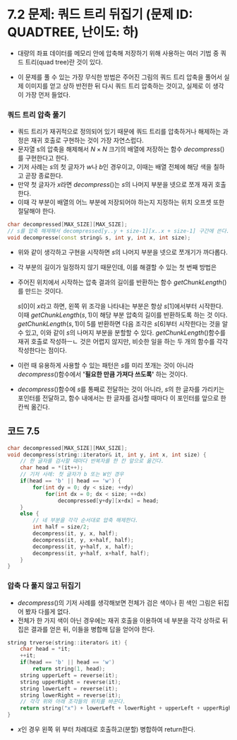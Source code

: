 # 7.2 문제: 쿼드 트리 뒤집기 (문제 ID: QUADTREE, 난이도: 하)
* 대량의 좌표 데이터를 메모리 안에 압축해 저장하기 위해 사용하는 여러 기법 중 쿼드 트리(quad tree)란 것이 있다.

* 이 문제를 풀 수 있는 가장 무식한 방법은 주어진 그림의 쿼드 트리 압축을 풀어서 실제 이미지를 얻고 상하 반전한 뒤 다시 쿼드 트리 압축하는 것이고, 실제로 이 생각이 가장 먼저 들었다.

### 쿼드 트리 압축 풀기
* 쿼드 트리가 재귀적으로 정의되어 있기 때문에 쿼드 트리를 압축하거나 해제하는 과정은 재귀 호출로 구현하는 것이 가장 자연스럽다.
* 문자열 s의 압축을 해제해서 $N \times N$ 크기의 배열에 저장하는 함수 $decompress()$를 구현한다고 한다.
* 기저 사례는 $s$의 첫 글자가 $w$나 $b$인 경우이고, 이때는 배열 전체에 해당 색을 칠하고 곧장 종료한다.
* 만약 첫 글자가 $x$라면 $decompress()$는 $s$의 나머지 부분을 넷으로 쪼개 재귀 호출한다.
* 이때 각 부분이 배열의 어느 부분에 저장되어야 하는지 지정하는 위치 오프셋 또한 절달해야 한다.
```C++
char decompressed[MAX_SIZE][MAX_SIZE];
// s를 압축 해제해서 decompressed[y..y + size-1][x..x + size-1] 구간에 쓴다.
void decompresse(const string& s, int y, int x, int size);
```
* 위와 같이 생각하고 구현을 시작하면 $s$의 나머지 부분을 넷으로 쪼개기가 까다롭다.
* 각 부분의 길이가 일정하지 않기 때문인데, 이를 해결할 수 있는 첫 번째 방법은 
* 주어진 위치에서 시작하는 압축 결과의 길이를 반환하는 함수 $getChunkLength()$를 만드는 것이다.

    $s[0]$이 $x$라고 하면, 왼쪽 위 조각을 나타내는 부분은 항상 $s[1]$에서부터 시작한다.
    이때 $getChunkLength(s, 1)$이 해당 부분 압축의 길이를 반환하도록 하는 것 이다.
    $getChunkLength(s,1)$이 5를 반환하면 다음 조각은 $s[6]$부터 시작한다는 것을 알 수 있고, 이와 같이 $s$의 나머지 부분을 분할할 수 있다.  $getChunkLength()$함수를 재귀 호출로 작성하ㅡㄴ 것은 어렵지 않지만, 비슷한 일을 하는 두 개의 함수를 각각 작성한다는 점이다.
* 이런 때 유용하게 사용할 수 있는 패턴은 $s$를 미리 쪼개는 것이 아니라 $decompress()$함수에서 __'필요한 만큼 가져다 쓰도록'__ 하는 것이다.
* $decompress()$함수에 $s$를 통째로 전달하는 것이 아니라, $s$의 한 글자를 가리키는 포인터를 전달하고, 함수 내에서는 한 글자를 검사할 때마다 이 포인터를 앞으로 한 칸씩 옮긴다.

## 코드 7.5
```C++
char decompressed[MAX_SIZE][MAX_SIZE];
void decompress(string::iterator& it, int y, int x, int size) {
    // 한 글자를 검사할 때마다 반복자를 한 칸 앞으로 옮긴다.
    char head = *(it++);
    // 기저 사례: 첫 글자가 b 또는 W인 경우
    if(head == 'b' || head == 'w') {
        for(int dy = 0; dy < size; ++dy)
            for(int dx = 0; dx < size; ++dx)
                decompressed[y+dy][x+dx] = head;
    }
    else {
        // 네 부분을 각각 순서대로 압축 해제한다.
        int half = size/2;
        decompress(it, y, x, half);
        decompress(it, y, x+half, half);
        decompress(it, y+half, x, half);
        decompress(it, y+half, x+half, half);       
    }
}
```

### 압축 다 풀지 않고 뒤집기
* $decompress()$의 기저 사례를 생각해보면 전체가 검은 색이나 흰 색인 그림은 뒤집어 봤자 다를게 없다.
* 전체가 한 가지 색이 아닌 경우에는 재귀 호출을 이용하여 네 부분을 각각 상하로 뒤집은 결과를 얻은 뒤, 이들을 병합해 답을 얻어야 한다.
```C++
string trverse(string::iterator& it) {
    char head = *it;
    ++it;
    if(head == 'b' || head == 'w')
        return string(1, head);
    string upperLeft = reverse(it);
    string upperRight = reverse(it);
    string lowerLeft = reverse(it);
    string lowerRight = reverse(it);
    // 각각 위와 아래 조각들의 위치를 바꾼다.
    return string("x") + lowerLeft + lowerRight + upperLeft + upperRight;
}
```
* $x$인 경우 왼쪽 위 부터 차례대로 호출하고(분할) 병합하여 return한다.